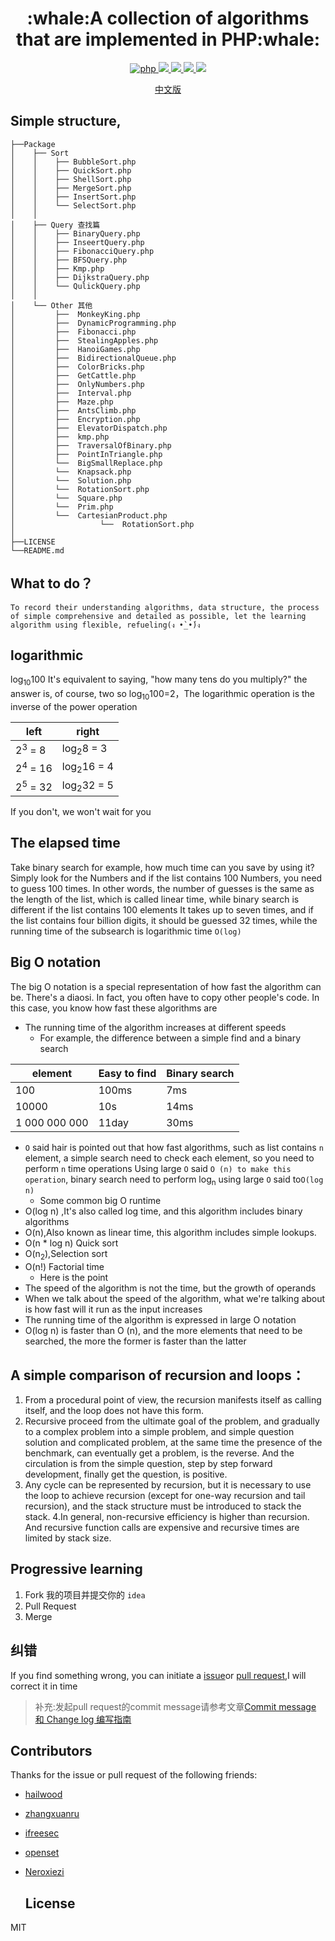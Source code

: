 <h1 align="center">:whale:A collection of algorithms that are implemented in PHP:whale: </h1>

<p align="center">
<a href="https://github.com/PuShaoWei/arithmetic-php#简易结构">
  <img src="https://img.shields.io/badge/php-done-brightgreen.svg" alt="php">
</a>
<a href="https://github.com/PuShaoWei/arithmetic-php">
    <img src="https://img.shields.io/github/issues-pr-raw/arithmetic-php/cdnjs.svg">
</a>
<a href="https://github.com/PuShaoWei/arithmetic-php">
    <img src="https://img.shields.io/codacy/grade/e27821fb6289410b8f58338c7e0bc686.svg">
</a>
<a href="https://github.com/PuShaoWei/arithmetic-php">
    <img src="https://img.shields.io/travis/rust-lang/rust.svg">
</a>
<a href="https://github.com/PuShaoWei/arithmetic-php">
    <img src="https://img.shields.io/github/license/mashape/apistatus.svg">
</a>
</p>

<p align="center"> <a href="./README.md">中文版</a>　<p>

## Simple structure,

```
├──Package
│    ├── Sort  
│    │    ├── BubbleSort.php          
│    │    ├── QuickSort.php           
│    │    ├── ShellSort.php           
│    │    ├── MergeSort.php           
│    │    ├── InsertSort.php          
│    │    └── SelectSort.php          
│    │ 
│    ├── Query 查找篇
│    │    ├── BinaryQuery.php         
│    │    ├── InseertQuery.php        
│    │    ├── FibonacciQuery.php      
│    │    ├── BFSQuery.php      
│    │    ├── Kmp.php                 
│    │    ├── DijkstraQuery.php      
│    │    └── QulickQuery.php         
│    │     
│    └── Other 其他 
│         ├──  MonkeyKing.php         
│         ├──  DynamicProgramming.php 
│         ├──  Fibonacci.php          
│         ├──  StealingApples.php     
│         ├──  HanoiGames.php       
│         ├──  BidirectionalQueue.php     
│         ├──  ColorBricks.php        
│         ├──  GetCattle.php          
│         ├──  OnlyNumbers.php        
│         ├──  Interval.php        
│         ├──  Maze.php        
│         ├──  AntsClimb.php        
│         ├──  Encryption.php        
│         ├──  ElevatorDispatch.php      
│         ├──  kmp.php      
│         ├──  TraversalOfBinary.php      
│         ├──  PointInTriangle.php      
│         └──  BigSmallReplace.php    
│         └──  Knapsack.php    
│         └──  Solution.php    
│         └──  RotationSort.php    
│         └──  Square.php    
│         └──  Prim.php    
│         └──  CartesianProduct.php 
│					└──  RotationSort.php 
│     
├──LICENSE 
└──README.md
```

## What to do？

```
To record their understanding algorithms, data structure, the process of simple comprehensive and detailed as possible, let the learning algorithm using flexible, refueling(ง •̀_•́)ง
```

## logarithmic

log<sub>10</sub>100 It's equivalent to saying, "how many tens do you multiply?" the answer is, of course, two
so log<sub>10</sub>100=2，The logarithmic operation is the inverse of the power operation

| left               | right                 |
| ------------------ | --------------------- |
| 2<sup>3</sup> = 8  | log<sub>2</sub>8 = 3  |
| 2<sup>4</sup> = 16 | log<sub>2</sub>16 = 4 |
| 2<sup>5</sup> = 32 | log<sub>2</sub>32 = 5 |

If you don't, we won't wait for you

## The elapsed time

Take binary search for example, how much time can you save by using it? Simply look for the Numbers and if the list contains 100 Numbers, you need to guess 100 times.
In other words, the number of guesses is the same as the length of the list, which is called linear time, while binary search is different if the list contains 100 elements
It takes up to seven times, and if the list contains four billion digits, it should be guessed 32 times, while the running time of the subsearch is logarithmic time `O(log)`

## Big O notation

The big O notation is a special representation of how fast the algorithm can be. There's a diaosi. In fact, you often have to copy other people's code.
In this case, you know how fast these algorithms are

- The running time of the algorithm increases at different speeds
  - For example, the difference between a simple find and a binary search

| element       | Easy to find | Binary search |
| ------------- | ------------ | ------------- |
| 100           | 100ms        | 7ms           |
| 10000         | 10s          | 14ms          |
| 1 000 000 000 | 11day        | 30ms          |

- ` O ` said hair is pointed out that how fast algorithms, such as list contains ` n ` element, a simple search need to check each element, so you need to perform ` n ` time operations
Using large ` O ` said ` O (n) to make this operation `, binary search need to perform log<sub>n</sub> using large ` O ` said to`O(log n)`
  - Some common big O runtime
- O(log n) ,It's also called log time, and this algorithm includes binary algorithms
- O(n),Also known as linear time, this algorithm includes simple lookups.
- O(n * log n) Quick sort
- O(n<sub>2</sub>),Selection sort
- O(n!) Factorial time
  - Here is the point
- The speed of the algorithm is not the time, but the growth of operands
- When we talk about the speed of the algorithm, what we're talking about is how fast will it run as the input increases
- The running time of the algorithm is expressed in large O notation
- O(log n) is faster than O (n), and the more elements that need to be searched, the more the former is faster than the latter

## A simple comparison of recursion and loops：

1. From a procedural point of view, the recursion manifests itself as calling itself, and the loop does not have this form.
2. Recursive proceed from the ultimate goal of the problem, and gradually to a complex problem into a simple problem, and simple question solution and complicated problem, at the same time the presence of the benchmark, can eventually get a problem, is the reverse. And the circulation is from the simple question, step by step forward development, finally get the question, is positive.
3. Any cycle can be represented by recursion, but it is necessary to use the loop to achieve recursion (except for one-way recursion and tail recursion), and the stack structure must be introduced to stack the stack.
4.In general, non-recursive efficiency is higher than recursion. And recursive function calls are expensive and recursive times are limited by stack size.

## Progressive learning

1. Fork 我的项目并提交你的 `idea`
2. Pull Request 
3. Merge 

## 纠错

If you find something wrong, you can initiate a [issue](https://github.com/PuShaoWei/designPatterns-go/issues)or [pull request](https://github.com/PuShaoWei/designPatterns-go/pulls),I will correct it in time

> 补充:发起pull request的commit message请参考文章[Commit message 和 Change log 编写指南](http://www.ruanyifeng.com/blog/2016/01/commit_message_change_log.html)

## Contributors

Thanks for the issue or pull request of the following friends:

- [hailwood ](https://github.com/hailwood)
- [zhangxuanru](https://github.com/zhangxuanru)
- [ifreesec](https://github.com/ifreesec)
- [openset](https://github.com/openset)
- [Neroxiezi](https://github.com/Neroxiezi)

  ## License

  
MIT 
